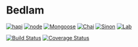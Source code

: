 # Bedlam
[![hapi](https://img.shields.io/badge/Hapi-8.4.0-green.svg)](http://hapijs.com/)
[![node](https://img.shields.io/badge/Node-0.12-blue.svg)](https://nodejs.org/)
[![Mongoose](https://img.shields.io/badge/Mongoose-4.0.2-orange.svg)](http://mongoosejs.com/)
[![Chai](https://img.shields.io/badge/Chai-2.3.0-yellowgreen.svg)](http://chaijs.com/)
[![Sinon](https://img.shields.io/badge/Sinon-1.14.1-green.svg)](http://sinonjs.org/)
[![Lab](https://img.shields.io/badge/Lab-5.8.0-blue.svg)](https://github.com/hapijs/lab)

[![Build Status](https://travis-ci.org/andrewtdinh/bedlam.svg)](https://travis-ci.org/andrewtdinh/bedlam)
[![Coverage Status](https://coveralls.io/repos/andrewtdinh/bedlam/badge.svg)](https://coveralls.io/r/andrewtdinh/bedlam)



